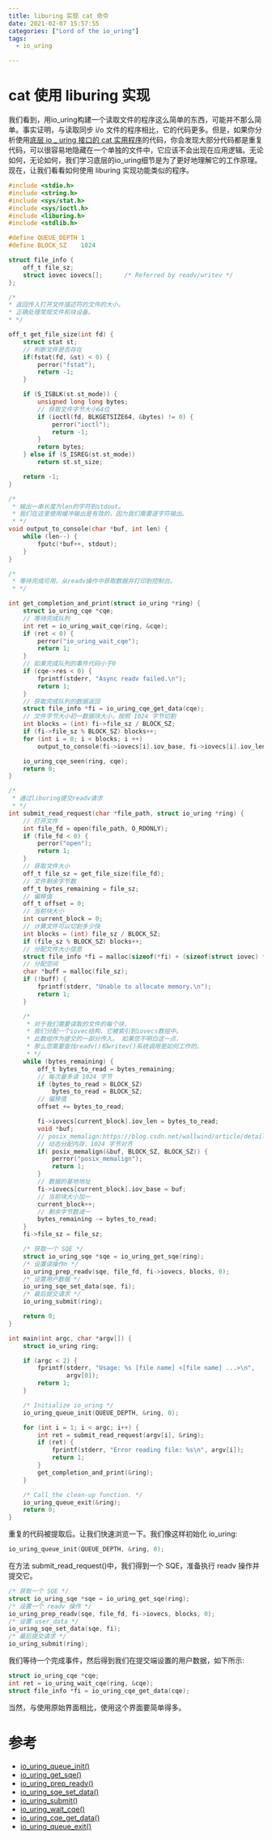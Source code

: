 ```yaml
---
title: liburing 实现 cat 命令
date: 2021-02-07 15:57:55
categories: ["Lord of the io_uring"]
tags:
  - io_uring

---
```



# cat 使用 liburing 实现

我们看到，用io_uring构建一个读取文件的程序这么简单的东西，可能并不那么简单。事实证明，与读取同步 i/o 文件的程序相比，它的代码更多。但是，如果你分析使用[底层 io _ uring 接口的 cat 实用程序](https://unixism.net/loti/low_level.html#low-level)的代码，你会发现大部分代码都是重复代码，可以很容易地隐藏在一个单独的文件中，它应该不会出现在应用逻辑。无论如何，无论如何，我们学习底层的io_uring细节是为了更好地理解它的工作原理。现在，让我们看看如何使用 liburing 实现功能类似的程序。

``` c
#include <stdio.h>
#include <string.h>
#include <sys/stat.h>
#include <sys/ioctl.h>
#include <liburing.h>
#include <stdlib.h>

#define QUEUE_DEPTH 1
#define BLOCK_SZ    1024

struct file_info {
    off_t file_sz;
    struct iovec iovecs[];      /* Referred by readv/writev */
};

/*
* 返回传入打开文件描述符的文件的大小。 
* 正确处理常规文件和块设备。
* */

off_t get_file_size(int fd) {
    struct stat st;
    // 判断文件是否存在
    if(fstat(fd, &st) < 0) {
        perror("fstat");
        return -1;
    }

    if (S_ISBLK(st.st_mode)) {
        unsigned long long bytes;
        // 获取文件字节大小64位
        if (ioctl(fd, BLKGETSIZE64, &bytes) != 0) {
            perror("ioctl");
            return -1;
        }
        return bytes;
    } else if (S_ISREG(st.st_mode))
        return st.st_size;

    return -1;
}

/*
 * 输出一串长度为len的字符到stdout。
 * 我们在这里使用缓冲输出是有效的，因为我们需要逐字符输出。
 * */
void output_to_console(char *buf, int len) {
    while (len--) {
        fputc(*buf++, stdout);
    }
}

/*
 * 等待完成可用，从readv操作中获取数据并打印到控制台。
 * */

int get_completion_and_print(struct io_uring *ring) {
    struct io_uring_cqe *cqe;
    // 等待完成队列
    int ret = io_uring_wait_cqe(ring, &cqe);
    if (ret < 0) {
        perror("io_uring_wait_cqe");
        return 1;
    }
    // 如果完成队列的事件代码小于0
    if (cqe->res < 0) {
        fprintf(stderr, "Async readv failed.\n");
        return 1;
    }
    // 获取完成队列的数据返回
    struct file_info *fi = io_uring_cqe_get_data(cqe);
    // 文件字节大小初一数据块大小，按照 1024 字节切割
    int blocks = (int) fi->file_sz / BLOCK_SZ;
    if (fi->file_sz % BLOCK_SZ) blocks++;
    for (int i = 0; i < blocks; i ++)
        output_to_console(fi->iovecs[i].iov_base, fi->iovecs[i].iov_len);

    io_uring_cqe_seen(ring, cqe);
    return 0;
}

/*
 * 通过liburing提交readv请求
 * */
int submit_read_request(char *file_path, struct io_uring *ring) {
	// 打开文件
    int file_fd = open(file_path, O_RDONLY);
    if (file_fd < 0) {
        perror("open");
        return 1;
    }
    // 获取文件大小
    off_t file_sz = get_file_size(file_fd);
    // 文件剩余字节数
    off_t bytes_remaining = file_sz;
    // 偏移值
    off_t offset = 0;
    // 当前块大小
    int current_block = 0;
    // 计算文件可以切割多少快
    int blocks = (int) file_sz / BLOCK_SZ;
    if (file_sz % BLOCK_SZ) blocks++;
    // 分配文件大小信息
    struct file_info *fi = malloc(sizeof(*fi) + (sizeof(struct iovec) * blocks));
    // 分配空间
    char *buff = malloc(file_sz);
    if (!buff) {
        fprintf(stderr, "Unable to allocate memory.\n");
        return 1;
    }

    /*
     * 对于我们需要读取的文件的每个块，
     * 我们分配一个iovec结构，它被索引到iovecs数组中。 
     * 此数组作为提交的一部分传入。 如果您不明白这一点，
     * 那么您需要查找readv()和writev()系统调用是如何工作的。
     * */
    while (bytes_remaining) {
        off_t bytes_to_read = bytes_remaining;
        // 每次最多读 1024 字节
        if (bytes_to_read > BLOCK_SZ)
            bytes_to_read = BLOCK_SZ;
        // 偏移值
        offset += bytes_to_read;

        fi->iovecs[current_block].iov_len = bytes_to_read;
        void *buf;
        // posix_memalign:https://blog.csdn.net/wallwind/article/details/7461701
        // 动态分配内存，1024 字节对齐
        if( posix_memalign(&buf, BLOCK_SZ, BLOCK_SZ)) {
            perror("posix_memalign");
            return 1;
        }
        // 数据的基地地址
        fi->iovecs[current_block].iov_base = buf;
        // 当前块大小加一
        current_block++;
        // 剩余字节数减一
        bytes_remaining -= bytes_to_read;
    }
    fi->file_sz = file_sz;

    /* 获取一个 SQE */
    struct io_uring_sqe *sqe = io_uring_get_sqe(ring);
    /* 设置读操作n */
    io_uring_prep_readv(sqe, file_fd, fi->iovecs, blocks, 0);
    /* 设置用户数据 */
    io_uring_sqe_set_data(sqe, fi);
    /* 最后提交请求 */
    io_uring_submit(ring);

    return 0;
}

int main(int argc, char *argv[]) {
    struct io_uring ring;

    if (argc < 2) {
        fprintf(stderr, "Usage: %s [file name] <[file name] ...>\n",
                argv[0]);
        return 1;
    }

    /* Initialize io_uring */
    io_uring_queue_init(QUEUE_DEPTH, &ring, 0);

    for (int i = 1; i < argc; i++) {
        int ret = submit_read_request(argv[i], &ring);
        if (ret) {
            fprintf(stderr, "Error reading file: %s\n", argv[i]);
            return 1;
        }
        get_completion_and_print(&ring);
    }

    /* Call the clean-up function. */
    io_uring_queue_exit(&ring);
    return 0;
}
```

重复的代码被提取后。让我们快速浏览一下。我们像这样初始化 io_uring:
```c
io_uring_queue_init(QUEUE_DEPTH, &ring, 0);
```
在方法 submit_read_request()中，我们得到一个 SQE，准备执行 readv 操作并提交它。

```c
/* 获取一个 SQE */
struct io_uring_sqe *sqe = io_uring_get_sqe(ring);
/* 设置一个 readv 操作 */
io_uring_prep_readv(sqe, file_fd, fi->iovecs, blocks, 0);
/* 设置 user_data */
io_uring_sqe_set_data(sqe, fi);
/* 最后提交请求 */
io_uring_submit(ring);
```

我们等待一个完成事件，然后得到我们在提交端设置的用户数据，如下所示:

```c
struct io_uring_cqe *cqe;
int ret = io_uring_wait_cqe(ring, &cqe);
struct file_info *fi = io_uring_cqe_get_data(cqe);
```

当然，与使用原始界面相比，使用这个界面要简单得多。


# 参考
- [io_uring_queue_init()](https://unixism.net/loti/ref-liburing/setup_teardown.html#c.io_uring_queue_init)
- [io_uring_get_sqe()](https://unixism.net/loti/ref-liburing/submission.html#c.io_uring_get_sqe)
- [io_uring_prep_readv()](https://unixism.net/loti/ref-liburing/submission.html#c.io_uring_prep_readv)
- [io_uring_sqe_set_data()](https://unixism.net/loti/ref-liburing/submission.html#c.io_uring_sqe_set_data)
- [io_uring_submit()](https://unixism.net/loti/ref-liburing/submission.html#c.io_uring_submit)
- [io_uring_wait_cqe()](https://unixism.net/loti/ref-liburing/completion.html#c.io_uring_wait_cqe)
- [io_uring_cqe_get_data()](https://unixism.net/loti/ref-liburing/completion.html#c.io_uring_cqe_get_data)
- [io_uring_queue_exit()](https://unixism.net/loti/ref-liburing/setup_teardown.html#c.io_uring_queue_exit)